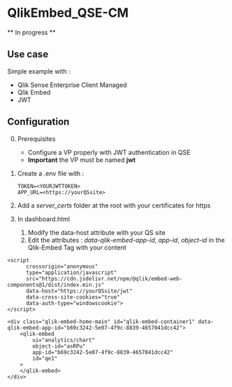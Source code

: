 # QlikEmbed_QSE-CM

** In progress **

## Use case
Simple example with : 
- Qlik Sense Enterprise Client Managed
- Qlik Embed
- JWT

## Configuration
0. Prerequisites
    - Configure a VP properly with JWT authentication in QSE
    - **Important** the VP must be named **jwt**

1. Create a .env file with :
    ```
    TOKEN=<YOURJWTTOKEN>
    APP_URL=<https://yourQSsite>
    ```

2. Add a *server_certs* folder at the root with your certificates for https

3. In dashboard.html
    1. Modify the data-host attribute with your QS site
    2. Edit the attributes : *data-qlik-embed-app-id*, *app-id*, *object-id* in the Qlik-Embed Tag with your content

```
<script 
      crossorigin="anonymous"
      type="application/javascript"
      src="https://cdn.jsdelivr.net/npm/@qlik/embed-web-components@1/dist/index.min.js"
      data-host="https://yourQSsite/jwt"
      data-cross-site-cookies="true"
      data-auth-type="windowscookie">
</script>
```

```
<div class="qlik-embed-home-main" id="qlik-embed-container1" data-qlik-embed-app-id="b69c3242-5e07-4f9c-8839-4657041dcc42">
    <qlik-embed
        ui="analytics/chart"
        object-id="asRPu"
        app-id="b69c3242-5e07-4f9c-8839-4657041dcc42" 
        id="qe1"
    >
    </qlik-embed>
</div>
```
